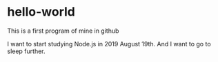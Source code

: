 # hello-world
This is a first program of mine in github

I want to start studying Node.js in 2019 August 19th. And I want to go to sleep further.
